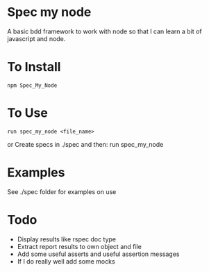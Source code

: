 Spec my node
============

A basic bdd framework to work with node so that I can learn a bit of javascript and node. 

To Install
==========
    npm Spec_My_Node

To Use
======
    run spec_my_node <file_name>
or
Create specs in ./spec and then:
    run spec_my_node 

Examples
========

See ./spec folder for examples on use

Todo
====

* Display results like rspec doc type
* Extract report results to own object and file
* Add some useful asserts and useful assertion messages
* If I do really well add some mocks
